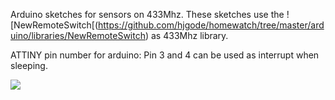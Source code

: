 Arduino sketches for sensors on 433Mhz. These sketches use the ![NewRemoteSwitch[(https://github.com/hjgode/homewatch/tree/master/arduino/libraries/NewRemoteSwitch) as 433Mhz library.

ATTINY pin number for arduino:
Pin 3 and 4 can be used as interrupt when sleeping.

![](http://highlowtech.org/wp-content/uploads/2011/10/ATtiny45-85.png)
